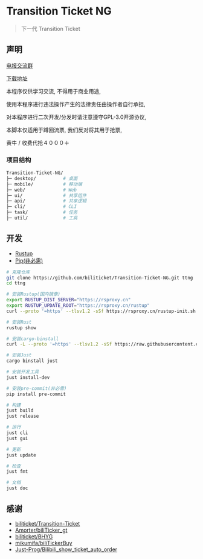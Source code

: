 # Transition Ticket NG

> 下一代 Transition Ticket

## 声明

[电报交流群](https://t.me/bilibili_ticket)

[下载地址](https://github.com/biliticket/transition-ticket-ng/releases)

本程序仅供学习交流, 不得用于商业用途,

使用本程序进行违法操作产生的法律责任由操作者自行承担,

对本程序进行二次开发/分发时请注意遵守GPL-3.0开源协议,

本脚本仅适用于蹲回流票, 我们反对将其用于抢票,

黄牛 / 收费代抢４０００＋

### 项目结构

```bash
Transition-Ticket-NG/
├─ desktop/          # 桌面
├─ mobile/           # 移动端
├─ web/              # Web
├─ ui/               # 共享组件
├─ api/              # 共享逻辑
├─ cli/              # CLI
├─ task/             # 任务
├─ util/             # 工具
```

## 开发

- [Rustup](https://rustup.rs/)
- [Pip(非必需)](https://www.python.org/)

```bash
# 克隆仓库
git clone https://github.com/biliticket/Transition-Ticket-NG.git ttng
cd ttng

# 安装Rustup(国内镜像)
export RUSTUP_DIST_SERVER="https://rsproxy.cn"
export RUSTUP_UPDATE_ROOT="https://rsproxy.cn/rustup"
curl --proto '=https' --tlsv1.2 -sSf https://rsproxy.cn/rustup-init.sh | sh

# 安装Rust
rustup show

# 安装cargo-binstall
curl -L --proto '=https' --tlsv1.2 -sSf https://raw.githubusercontent.com/cargo-bins/cargo-binstall/main/install-from-binstall-release.sh | bash

# 安装Just
cargo binstall just

# 安装开发工具
just install-dev

# 安装pre-commit(非必需)
pip install pre-commit

# 构建
just build
just release

# 运行
just cli
just gui

# 更新
just update

# 检查
just fmt

# 文档
just doc
```

## 感谢

- [biliticket/Transition-Ticket](https://github.com/biliticket/transition-ticket)
- [Amorter/biliTicker_gt](https://github.com/Amorter/biliTicker_gt)
- [biliticket/BHYG](https://github.com/biliticket/BHYG)
- [mikumifa/biliTickerBuy](https://github.com/mikumifa/biliTickerBuy)
- [Just-Prog/Bilibili_show_ticket_auto_order](https://github.com/Just-Prog/Bilibili_show_ticket_auto_order)
